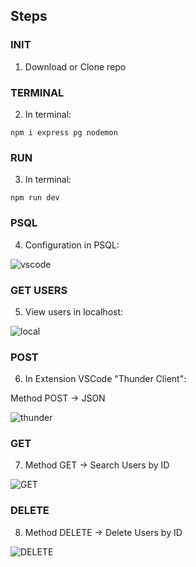 ## Steps

### INIT

1. Download or Clone repo

### TERMINAL

2. In terminal:

```
npm i express pg nodemon
```

### RUN

3. In terminal:

```
npm run dev
```

### PSQL

4. Configuration in PSQL:

![vscode](https://user-images.githubusercontent.com/68760595/153223147-bf89fd18-0161-46eb-864d-087050e5d9ee.PNG)

### GET USERS

5. View users in localhost:

![local](https://user-images.githubusercontent.com/68760595/153224051-03483e7b-e46a-4dae-89f8-c9882d82a7d0.PNG)

### POST

6. In Extension VSCode "Thunder Client":

Method POST -> JSON

![thunder](https://user-images.githubusercontent.com/68760595/153226782-33827176-ff23-453c-8fd9-083a28036ff2.PNG)

### GET

7. Method GET -> Search Users by ID

![GET](https://user-images.githubusercontent.com/68760595/153227850-254086c2-e76b-4636-8a86-139120767633.PNG)

### DELETE

8. Method DELETE -> Delete Users by ID

![DELETE](https://user-images.githubusercontent.com/68760595/153228710-6fd9aaef-ae62-4491-a523-5163db8ccb65.PNG)






